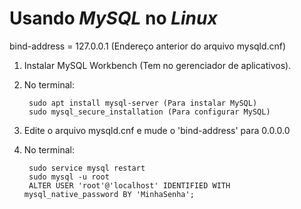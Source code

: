 # Usando _MySQL_ no _Linux_

bind-address = 127.0.0.1 (Endereço anterior do arquivo mysqld.cnf)

1. Instalar MySQL Workbench (Tem no gerenciador de aplicativos).
2. No terminal:

        sudo apt install mysql-server (Para instalar MySQL)
        sudo mysql_secure_installation (Para configurar MySQL)

3. Edite o arquivo mysqld.cnf e mude o 'bind-address' para 0.0.0.0
4. No terminal:

        sudo service mysql restart
        sudo mysql -u root
        ALTER USER 'root'@'localhost' IDENTIFIED WITH mysql_native_password BY 'MinhaSenha';
